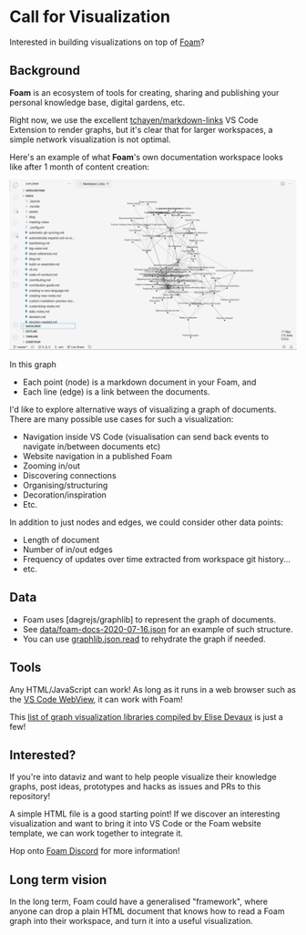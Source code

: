 # Call for Visualization

Interested in building visualizations on top of [Foam](https://foambubble.github.io/foam/)?

## Background

**Foam** is an ecosystem of tools for creating, sharing and publishing your personal knowledge base, digital gardens, etc.

Right now, we use the excellent [tchayen/markdown-links](https://github.com/tchayen/markdown-links) VS Code Extension to render graphs, but it's clear that for larger workspaces, a simple network visualization is not optimal.

Here's an example of what **Foam**'s own documentation workspace looks like after 1 month of content creation:

![Markdown links](images/markdown-links.png)

In this graph
- Each point (node) is a markdown document in your Foam, and
- Each line (edge) is a link between the documents.

I'd like to explore alternative ways of visualizing a graph of documents. There are many possible use cases for such a visualization:

- Navigation inside VS Code (visualisation can send back events to navigate in/between documents etc)
- Website navigation in a published Foam
- Zooming in/out
- Discovering connections
- Organising/structuring
- Decoration/inspiration
- Etc.

In addition to just nodes and edges, we could consider other data points:
- Length of document
- Number of in/out edges
- Frequency of updates over time extracted from workspace git history...
- etc.

## Data

- Foam uses [dagrejs/graphlib] to represent the graph of documents.
-  See [data/foam-docs-2020-07-16.json](data/foam-docs-2020-07-16.json) for an example of such structure.
- You can use [graphlib.json.read](https://github.com/dagrejs/graphlib/wiki/API-Reference#json-read) to rehydrate the graph if needed.

## Tools

Any HTML/JavaScript can work! As long as it runs in a web browser such as the [VS Code WebView](https://code.visualstudio.com/api/extension-guides/webview), it can work with Foam!

This [list of graph visualization libraries compiled by Elise Devaux](https://medium.com/@Elise_Deux/the-list-of-graph-visualization-libraries-7a7b89aab6a6) is just a few!

## Interested?

If you're into dataviz and want to help people visualize their knowledge graphs, post ideas, prototypes and hacks as issues and PRs to this repository!

A simple HTML file is a good starting point! If we discover an interesting visualization and want to bring it into VS Code or the Foam website template, we can work together to integrate it.

Hop onto [Foam Discord](https://discord.gg/rtdZKgj) for more information!

## Long term vision

In the long term, Foam could have a generalised "framework", where anyone can drop a plain HTML document that knows how to read a Foam graph into their workspace, and turn it into a useful visualization.